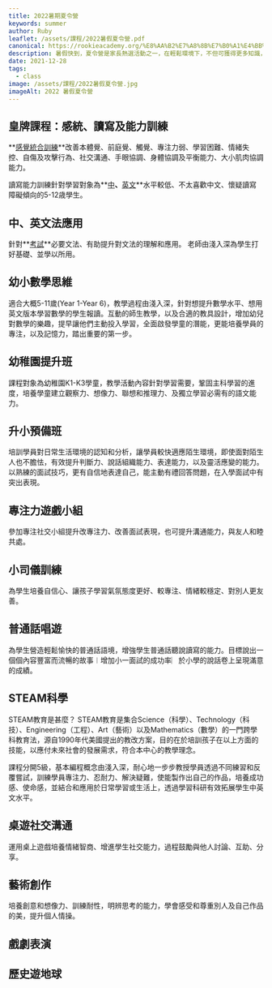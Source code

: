 ```yaml
---
title: 2022暑期夏令營
keywords: summer
author: Ruby
leaflet: /assets/課程/2022暑假夏令營.pdf
canonical: https://rookieacademy.org/%E8%AA%B2%E7%A8%8B%E7%B0%A1%E4%BB%8B/2022%E6%9A%91%E6%9C%9F%E5%A4%8F%E4%BB%A4%E7%87%9F/
description: 暑假快到，夏令營是家長熱選活動之一，在輕鬆環境下，不但可獲得更多知識，有助提升小朋友們的個人發展，包括啟發創意、團隊合作、自主學習等
date: 2021-12-28
tags:
  - class
image: /assets/課程/2022暑假夏令營.jpg
imageAlt: 2022 暑假夏令營
---
```

## **皇牌課程：感統、讀寫及能力訓練**

**[感覺統合訓練](https://rookieacademy.org/%E8%AA%B2%E7%A8%8B%E7%B0%A1%E4%BB%8B/%E6%84%9F%E8%A6%BA%E7%B5%B1%E5%90%88%E8%A8%93%E7%B7%B4/)**改善本體覺、前庭覺、觸覺、專注力弱、學習困難、情緒失控、自傷及攻擊行為、社交溝通、手眼協調、身體協調及平衡能力、大小肌肉協調能力。

讀寫能力訓練針對學習對象為**[中](https://rookieacademy.org/%E8%AA%B2%E7%A8%8B%E7%B0%A1%E4%BB%8B/%E4%B8%AD%E6%96%87%E8%AE%80%E5%AF%AB%E8%A8%93%E7%B7%B4/)**、**[英文](https://rookieacademy.org/%E8%AA%B2%E7%A8%8B%E7%B0%A1%E4%BB%8B/%E8%8B%B1%E6%96%87%E8%AE%80%E5%AF%AB%E8%A8%93%E7%B7%B4/)**水平較低、不太喜歡中文、懷疑讀寫障礙傾向的5-12歳學生。

## **中、英文法應用**

針對**[考試](https://rookieacademy.org/%E8%AA%B2%E7%A8%8B%E7%B0%A1%E4%BB%8B/%E6%96%87%E6%B3%95%E8%A8%93%E7%B7%B4%E7%8F%AD/)**必要文法、有助提升對文法的理解和應用。 老師由淺入深為學生打好基礎、並學以所用。

## **幼小數學思維**

適合大概5-11歲(Year 1-Year 6)，教學過程由淺入深，針對想提升數學水平、想用英文版本學習數學的學生報讀。互動的師生教學，以及合適的教具設計，增加幼兒對數學的樂趣，提早讓他們主動投入學習，全面啟發學童的潛能，更能培養學員的專注，以及記憶力，踏出重要的第一步。

## **幼稚園提升班**

課程對象為幼稚園K1-K3學童，教學活動內容針對學習需要，鞏固主科學習的進度，培養學童建立觀察力、想像力、聯想和推理力、及獨立學習必需有的語文能力。

## **升小預備班**

培訓學員對日常生活環境的認知和分析，讓學員較快適應陌生環境，即使面對陌生人也不膽怯，有效提升判斷力、說話組織能力、表達能力，以及靈活應變的能力。以熟練的面試技巧，更有自信地表達自己，能主動有禮回答問題，在入學面試中有突出表現。

## **專注力遊戲小組**

參加專注社交小組提升改專注力、改善面試表現，也可提升溝通能力，與友人和睦共處。

## **小司儀訓練**

為學生培養自信心、讓孩子學習氣氛態度更好、較專注、情緒較穩定、對別人更友善。

## **普通話唱遊**

為學生營造輕鬆愉快的普通話語境，增強學生普通話聽說讀寫的能力。目標說出一個個內容豐富而流暢的故事︱增加小一面試的成功率︳於小學的說話卷上呈現滿意的成績。

## **STEAM科學**

STEAM教育是甚麼？  STEAM教育是集合Science（科學）、Technology（科技）、Engineering（工程）、Art（藝術）以及Mathematics（數學）的一門跨學科教育法，源自1990年代美國提出的教改方案，目的在於培訓孩子在以上方面的技能，以應付未來社會的發展需求，符合本中心的教學理念。

課程分開5級，基本編程概念由淺入深，耐心地一步步教授學員透過不同練習和反覆嘗試，訓練學員專注力、忍耐力、解決疑難，使能製作出自己的作品，培養成功感、使命感，並結合和應用於日常學習或生活上，透過學習科研有效拓展學生中英文水平。

## **桌遊社交溝通**

運用桌上遊戲培養情緒智商、增進學生社交能力，過程鼓勵與他人討論、互助、分享。

## **藝術創作**

培養創意和想像力、訓練耐性，明辨思考的能力，學會感受和尊重別人及自己作品的美，提升個人情操。

## **戲劇表演**


## **歷史遊地球**